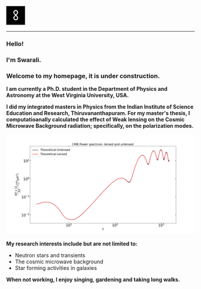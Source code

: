  <img src="logo.png" width="50" height="50">
<hr>


### Hello!
### I'm Swarali.
### Welcome to my homepage, it is under construction.

**I am currently a Ph.D. student in the Department of Physics and Astronomy at the West Virginia University, USA.**

**I did my integrated masters in Physics from the Indian Institute of Science Education and Research, Thiruvananthapuram. For my master's thesis, I computatioanally calculated the effect of Weak lensing on the Cosmic Microwave Background radiation; specifically, on the polarization modes.**

 <img src="EE_LOG.png" width="600">


**My research interests include but are not limited to:**

- Neutron stars and transients
- The cosmic microwave background  
- Star forming activities in galaxies

**When not working, I enjoy singing, gardening and taking long walks.**
